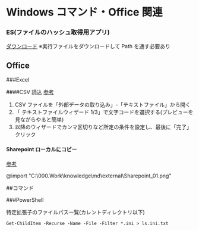# Windows コマンド・Office 関連

### ES(ファイルのハッシュ取得用アプリ)

[ダウンロード](https://www.voidtools.com/support/everything/command_line_interface/)
※実行ファイルをダウンロードして Path を通す必要あり

## Office

###Excel

####CSV 読込
[参考](https://global-wing.com/activity/csv_character_code.html)

1. CSV ファイルを「外部データの取り込み」-「テキストファイル」から開く
2. 「 テキストファイルウィザード 1/3」で文字コードを選択する(プレビューを見ながらやると簡単)
3. 以降のウィザードでカンマ区切りなど所定の条件を設定し、最後に「完了」クリック

#### Sharepoint ローカルにコピー

[参考](https://d-spport.jp/memorandum/sharepoint001/)

@import "C:\000.Work\knowledge\md\external\Sharepoint_01.png"

##コマンド

###PowerShell

特定拡張子のファイルパス一覧(カレントディレクトリ以下)

```
Get-ChildItem -Recurse -Name -File -Filter *.ini > ls.ini.txt
```
